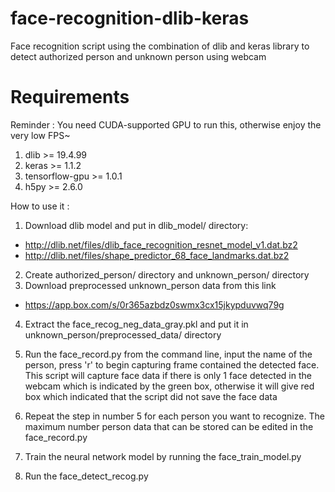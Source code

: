 # face-recognition-dlib-keras

Face recognition script using the combination of dlib and keras library to detect authorized person and unknown person using webcam

# Requirements
Reminder : You need CUDA-supported GPU to run this, otherwise enjoy the very low FPS~

1. dlib >= 19.4.99
2. keras >= 1.1.2
3. tensorflow-gpu >= 1.0.1
4. h5py >= 2.6.0

How to use it :

1. Download dlib model and put in dlib_model/ directory:
- http://dlib.net/files/dlib_face_recognition_resnet_model_v1.dat.bz2
- http://dlib.net/files/shape_predictor_68_face_landmarks.dat.bz2

2. Create authorized_person/ directory and unknown_person/ directory
3. Download preprocessed unknown_person data from this link 
- https://app.box.com/s/0r365azbdz0swmx3cx15jkypduvwq79g
  
4. Extract the face_recog_neg_data_gray.pkl and put it in unknown_person/preprocessed_data/ directory
5. Run the face_record.py from the command line, input the name of the person, press 'r' to begin capturing frame contained the detected face. This script will capture face data if there is only 1 face detected in the webcam which is indicated by the green box, otherwise it will give red box which indicated that the script did not save the face data

6. Repeat the step in number 5 for each person you want to recognize. The maximum number person data that can be stored can be edited in the face_record.py

7. Train the neural network model by running the face_train_model.py

8. Run the face_detect_recog.py
